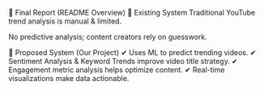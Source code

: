 📝 Final Report (README Overview)
🔷 Existing System
Traditional YouTube trend analysis is manual & limited.

No predictive analysis; content creators rely on guesswork.

🔶 Proposed System (Our Project)
✔ Uses ML to predict trending videos.
✔ Sentiment Analysis & Keyword Trends improve video title strategy.
✔ Engagement metric analysis helps optimize content.
✔ Real-time visualizations make data actionable.